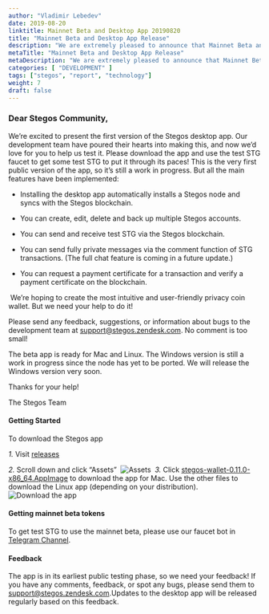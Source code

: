 ```yaml
---
author: "Vladimir Lebedev"
date: 2019-08-20
linktitle: Mainnet Beta and Desktop App 20190820
title: "Mainnet Beta and Desktop App Release"
description: "We are extremely pleased to announce that Mainnet Beta and Desktop App are now live!"
metaTitle: "Mainnet Beta and Desktop App Release"
metaDescription: "We are extremely pleased to announce that Mainnet Beta and Desktop App are now live!"
categories: [ "DEVELOPMENT" ]
tags: ["stegos", "report", "technology"]
weight: 7
draft: false
---
```

### Dear Stegos Community,
We’re excited to present the first version of the Stegos desktop app. Our development team have poured their hearts into making this, and now we’d love for you to help us test it. Please download the app and use the test STG faucet to get some test STG to put it through its paces!
​
This is the very first public version of the app, so it’s still a work in progress. But all the main features have been implemented:

- Installing the desktop app automatically installs a Stegos node and syncs with the Stegos blockchain.

- You can create, edit, delete and back up multiple Stegos accounts.

- You can send and receive test STG via the Stegos blockchain.

- You can send fully private messages via the comment function of STG transactions. (The full chat feature is coming in a future update.)

- You can request a payment certificate for a transaction and verify a payment certificate on the blockchain.

​
We’re hoping to create the most intuitive and user-friendly privacy coin wallet. But we need your help to do it!<br>

Please send any feedback, suggestions, or information about bugs to the development team at <support@stegos.zendesk.com>. No comment is too small!<br>

The beta app is ready for Mac and Linux. The Windows version is still a work in progress since the node has yet to be ported. We will release the Windows version very soon.

Thanks for your help!

The Stegos Team
​
#### Getting Started
To download the Stegos app

​*1.* Visit [releases](https://github.com/stegos/stegos-wallet/releases)

*2.* Scroll down and click “Assets”
​
![Assets](/images/Desktop_app_1.png)
​
*3.* Click [stegos-wallet-0.11.0-x86_64.AppImage](https://github.com/stegos/stegos-wallet/releases/download/v0.11/stegos-wallet-0.11.0-x86_64.AppImage) to download the app for Mac.
Use the other files to download the Linux app (depending on your distribution).
​
![Download the app](/images/Desktop_app_2.png)
​
#### Getting mainnet beta tokens
To get test STG to use the mainnet beta, please use our faucet bot in [Telegram Channel](https://stg.to/tgn).
​
​
#### Feedback
The app is in its earliest public testing phase, so we need your feedback! If you have any comments, feedback, or spot any bugs, please send them to <support@stegos.zendesk.com>.
​
Updates to the desktop app will be released regularly based on this feedback.
